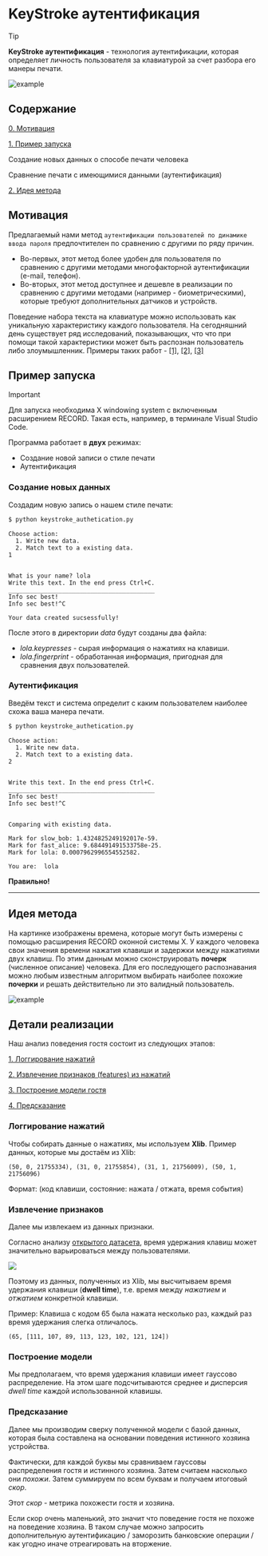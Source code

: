 # KeyStroke аутентификация

> [!TIP]
> **KeyStroke аутентификация** - технология аутентификации, которая определяет личность пользователя за клавиатурой за счет разбора его манеры печати. 

![example](Pictures/keystroke-dynamics-feature.png) 

## Содержание

[0. Мотивация](#0)

[1. Пример запуска](#1)

Создание новых данных о способе печати человека

Сравнение печати с имеющимися данными (аутентификация)

[2. Идея метода](#2)

<a name="0"></a>
## Мотивация

Предлагаемый нами метод `аутентификации пользователей по динамике ввода пароля` предпочтителен по сравнению с другими по ряду причин. 
- Во-первых, этот метод более удобен для пользователя по сравнению с другими методами многофакторной аутентификации (e-mail, телефон).
- Во-вторых, этот метод доступнее и дешевле в реализации по сравнению с другими методами (например - биометрическими), которые требуют дополнительных датчиков и устройств.

Поведение набора текста на клавиатуре можно использовать как уникальную характеристику каждого пользователя. На сегодняшний день существует ряд исследований, показывающих, что что при помощи такой характеристики может быть распознан пользователь либо злоумышленник. Примеры таких работ - [[1]](https://www.sciencedirect.com/science/article/pii/S0167404814000893), [[2]](https://www.iaeng.org/publication/IMECS2018/IMECS2018_pp399-404.pdf), [[3]](https://dl.acm.org/doi/10.1145/1978942.1979046)

<a name="1"></a>
## Пример запуска

> [!IMPORTANT]
> Для запуска необходима X windowing system с включенным расширением RECORD. Такая есть, например, в терминале Visual Studio Code.

Программа работает в **двух** режимах:

* Создание новой записи о стиле печати
* Аутентификация


### Создание новых данных

Создадим новую запись о нашем стиле печати:

```bash
$ python keystroke_authetication.py
```
```
Choose action:
  1. Write new data.
  2. Match text to a existing data.
1


What is your name? lola
Write this text. In the end press Ctrl+C.
_________________________________________
Info sec best!
Info sec best!^C

Your data created sucsessfully!
```
После этого в директории *data* будут созданы два файла:

* *lola.keypresses* - сырая информация о нажатиях на клавиши.
* *lola.fingerprint* - обработанная информация, пригодная для сравнения двух пользователей.

### Аутентификация

Введём текст и система определит с каким пользователем наиболее схожа ваша манера печати.

```bash
$ python keystroke_authetication.py
```
```
Choose action:
  1. Write new data.
  2. Match text to a existing data.
2


Write this text. In the end press Ctrl+C.
_________________________________________
Info sec best!
Info sec best!^C


Comparing with existing data.

Mark for slow_bob: 1.4324825249192017e-59.
Mark for fast_alice: 9.684491491533758e-25.
Mark for lola: 0.0007962996554552582.

You are:  lola
```
**Правильно!**

-----------------------------------------------------------------------------

 
 <a name="2"></a>
 ## Идея метода

На картинке изображены времена, которые могут быть измерены с помощью расширения RECORD оконной системы X. У каждого человека свои значения времени нажатия клавиши и задержки между нажатиями двух клавиш. По этим данным можно сконструировать **почерк** (численное описание) человека. Для его последующего распознавания можно любым известным алгоритмом выбирать наиболее похожие **почерки** и решать действительно ли это валидный пользователь.

![example](Pictures/alg.jpg) 

## Детали реализации

Наш анализ поведения гостя состоит из следующих этапов:

[1. Логгирование нажатий](#log)

[2. Извлечение признаков (features) из нажатий](#feature)

[3. Построение модели гостя](#model)

[4. Предсказание](#predict)

<a name="log"></a>
### Логгирование нажатий

Чтобы собирать данные о нажатиях, мы используем **Xlib**.
Пример данных, которые мы достаём из Xlib:

```
(50, 0, 21755334), (31, 0, 21755854), (31, 1, 21756009), (50, 1, 21756096)
```

Формат: (код клавиши, состояние: нажата / отжата, время события)

<a name="feature"></a>
### Извлечение признаков

Далее мы извлекаем из данных признаки.

Согласно анализу [открытого датасета](https://www.kaggle.com/competitions/keystroke-dynamics-challenge-1/data), время удержания клавиш может значительно варьироваться между пользователями.

![](./Pictures/dwell-time.png)

Поэтому из данных, полученных из Xlib, мы высчитываем время удержания клавиши (**dwell time**),
т.е. время между *нажатием* и *отжатием* конкретной клавиши.

Пример:
Клавиша с кодом 65 была нажата несколько раз, каждый раз время удержания слегка отличалось.
```
(65, [111, 107, 89, 113, 123, 102, 121, 124])
```

<a name="model"></a>
### Построение модели

Мы предполагаем, что время удержания клавиши имеет гауссово распределение.
На этом шаге подсчитываются среднее и дисперсия *dwell time* каждой использованной клавишы.

<a name="predict"></a>
### Предсказание

Далее мы производим сверку полученной модели с базой данных, которая была
составлена на основании поведения истинного хозяина устройства.

Фактически, для каждой буквы мы сравниваем гауссовы распределения гостя и истинного хозяина. 
Затем считаем насколько они *похожи*.
Затем суммируем по всем буквам и получаем итоговый *скор*.

Этот *скор* - метрика похожести гостя и хозяина.

Если скор очень маленький, это значит что поведение гостя не похоже на поведение хозяина.
В таком случае можно запросить дополнительную аутентификацию / заморозить банковские операции / как
угодно иначе отреагировать на вторжение.
